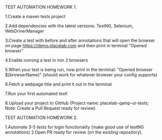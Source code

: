 TEST AUTOMATION HOMEWORK 1.

1.Create a maven tests project

2.Add dependencies with the latest versions: TestNG, Selenium,
WebDriverManager

3.Create a test with before and after annotations that will open the browser
on page https://demo.placelab.com and then print in terminal “Opened
browser”

4.Enable running a test in min 2 browsers

5.When your test is being run, now print in the terminal: “Opened browser
   ${browserName}” (should work for whatever browser your config
   supports)

6.Fetch a webpage title and print it out in the terminal

7.Run your first automated test!

8.Upload your project to GitHub (Project name: placelab-qamp-ui-tests;
   Note: Create a Pull Request ready for review)



TEST AUTOMATION HOMEWORK 2.

1.Automate 3-5 tests for login functionality (make good use of testNG annotations)
2.Open PR ready for review (on the existing repository).